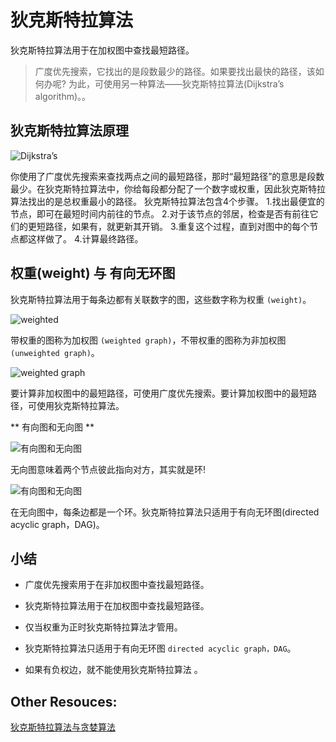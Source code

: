 # 狄克斯特拉算法

狄克斯特拉算法用于在加权图中查找最短路径。

> 广度优先搜索，它找出的是段数最少的路径。如果要找出最快的路径，该如何办呢? 为此，可使用另一种算法——狄克斯特拉算法(Dijkstra’s algorithm)。。

## 狄克斯特拉算法原理

![Dijkstra’s](http://img.pfan123.com/dkska.png)

你使用了广度优先搜索来查找两点之间的最短路径，那时“最短路径”的意思是段数最少。在狄克斯特拉算法中，你给每段都分配了一个数字或权重，因此狄克斯特拉算法找出的是总权重最小的路径。
狄克斯特拉算法包含4个步骤。
1.找出最便宜的节点，即可在最短时间内前往的节点。
2.对于该节点的邻居，检查是否有前往它们的更短路径，如果有，就更新其开销。
3.重复这个过程，直到对图中的每个节点都这样做了。
4.计算最终路径。

## 权重(weight) 与 有向无环图

狄克斯特拉算法用于每条边都有关联数字的图，这些数字称为权重 `(weight)`。

![weighted](http://img.pfan123.com/weight.png)

带权重的图称为加权图 `(weighted graph)`，不带权重的图称为非加权图 `(unweighted graph)`。

![weighted graph](http://img.pfan123.com/weightgraph.png)

要计算非加权图中的最短路径，可使用广度优先搜索。要计算加权图中的最短路径，可使用狄克斯特拉算法。

** 有向图和无向图 ** 

![有向图和无向图](http://img.pfan123.com/ross1.png)

无向图意味着两个节点彼此指向对方，其实就是环!

![有向图和无向图](http://img.pfan123.com/ross2.png)


在无向图中，每条边都是一个环。狄克斯特拉算法只适用于有向无环图(directed acyclic graph，DAG)。

## 小结

- 广度优先搜索用于在非加权图中查找最短路径。 

- 狄克斯特拉算法用于在加权图中查找最短路径。 

- 仅当权重为正时狄克斯特拉算法才管用。

- 狄克斯特拉算法只适用于有向无环图 `directed acyclic graph，DAG`。

- 如果有负权边，就不能使用狄克斯特拉算法 。


## Other Resouces:

[狄克斯特拉算法与贪婪算法](http://jartto.wang/2018/11/29/algorithm6/)
